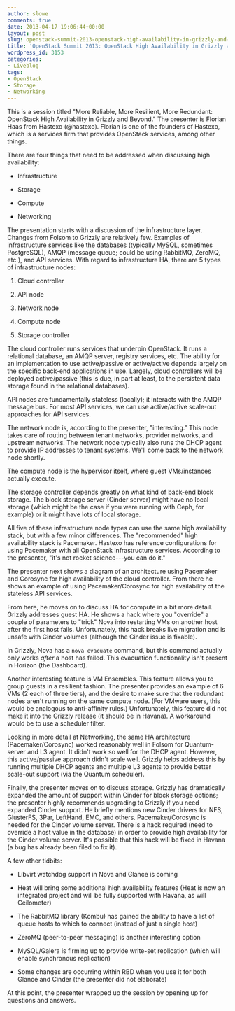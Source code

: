 ```yaml
---
author: slowe
comments: true
date: 2013-04-17 19:06:44+00:00
layout: post
slug: openstack-summit-2013-openstack-high-availability-in-grizzly-and-beyond
title: 'OpenStack Summit 2013: OpenStack High Availability in Grizzly and Beyond'
wordpress_id: 3153
categories:
- Liveblog
tags:
- OpenStack
- Storage
- Networking
---
```


This is a session titled "More Reliable, More Resilient, More Redundant: OpenStack High Availability in Grizzly and Beyond." The presenter is Florian Haas from Hastexo (@hastexo). Florian is one of the founders of Hastexo, which is a services firm that provides OpenStack services, among other things.

There are four things that need to be addressed when discussing high availability:

* Infrastructure

* Storage

* Compute

* Networking

The presentation starts with a discussion of the infrastructure layer. Changes from Folsom to Grizzly are relatively few. Examples of infrastructure services like the databases (typically MySQL, sometimes PostgreSQL), AMQP (message queue; could be using RabbitMQ, ZeroMQ, etc.), and API services. With regard to infrastructure HA, there are 5 types of infrastructure nodes:

1. Cloud controller

2. API node

3. Network node

4. Compute node

5. Storage controller

The cloud controller runs services that underpin OpenStack. It runs a relational database, an AMQP server, registry services, etc. The ability for an implementation to use active/passive or active/active depends largely on the specific back-end applications in use. Largely, cloud controllers will be deployed active/passive (this is due, in part at least, to the persistent data storage found in the relational databases).

API nodes are fundamentally stateless (locally); it interacts with the AMQP message bus. For most API services, we can use active/active scale-out approaches for API services.

The network node is, according to the presenter, "interesting." This node takes care of routing between tenant networks, provider networks, and upstream networks. The network node typically also runs the DHCP agent to provide IP addresses to tenant systems. We'll come back to the network node shortly.

The compute node is the hypervisor itself, where guest VMs/instances actually execute.

The storage controller depends greatly on what kind of back-end block storage. The block storage server (Cinder server) might have no local storage (which might be the case if you were running with Ceph, for example) or it might have lots of local storage.

All five of these infrastructure node types can use the same high availability stack, but with a few minor differences. The "recommended" high availability stack is Pacemaker. Hastexo has reference configurations for using Pacemaker with all OpenStack infrastructure services. According to the presenter, "it's not rocket science---you can do it."

The presenter next shows a diagram of an architecture using Pacemaker and Corosync for high availability of the cloud controller. From there he shows an example of using Pacemaker/Corosync for high availability of the stateless API services.

From here, he moves on to discuss HA for compute in a bit more detail. Grizzly addresses guest HA. He shows a hack where you "override" a couple of parameters to "trick" Nova into restarting VMs on another host after the first host fails. Unfortunately, this hack breaks live migration and is unsafe with Cinder volumes (although the Cinder issue is fixable).

In Grizzly, Nova has a `nova evacuate` command, but this command actually only works _after_ a host has failed. This evacuation functionality isn't present in Horizon (the Dashboard).

Another interesting feature is VM Ensembles. This feature allows you to group guests in a resilient fashion. The presenter provides an example of 6 VMs (2 each of three tiers), and the desire to make sure that the redundant nodes aren't running on the same compute node. (For VMware users, this would be analogous to anti-affinity rules.) Unfortunately, this feature did not make it into the Grizzly release (it should be in Havana). A workaround would be to use a scheduler filter.

Looking in more detail at Networking, the same HA architecture (Pacemaker/Corosync) worked reasonably well in Folsom for Quantum-server and L3 agent. It didn't work so well for the DHCP agent. However, this active/passive approach didn't scale well. Grizzly helps address this by running multiple DHCP agents and multiple L3 agents to provide better scale-out support (via the Quantum scheduler).

Finally, the presenter moves on to discuss storage. Grizzly has dramatically expanded the amount of support within Cinder for block storage options; the presenter highly recommends upgrading to Grizzly if you need expanded Cinder support. He briefly mentions new Cinder drivers for NFS, GlusterFS, 3Par, LeftHand, EMC, and others. Pacemaker/Corosync is needed for the Cinder volume server. There is a hack required (need to override a host value in the database) in order to provide high availability for the Cinder volume server. It's possible that this hack will be fixed in Havana (a bug has already been filed to fix it).

A few other tidbits:

* Libvirt watchdog support in Nova and Glance is coming

* Heat will bring some additional high availability features (Heat is now an integrated project and will be fully supported with Havana, as will Ceilometer)

* The RabbitMQ library (Kombu) has gained the ability to have a list of queue hosts to which to connect (instead of just a single host)

* ZeroMQ (peer-to-peer messaging) is another interesting option

* MySQL/Galera is firming up to provide write-set replication (which will enable synchronous replication)

* Some changes are occurring within RBD when you use it for both Glance and Cinder (the presenter did not elaborate)

At this point, the presenter wrapped up the session by opening up for questions and answers.

